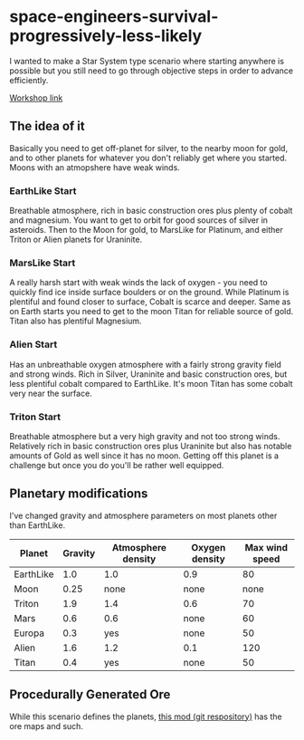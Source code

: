 # space-engineers-survival-progressively-less-likely
I wanted to make a Star System type scenario where starting anywhere is possible but you still need to go through objective steps in order to advance efficiently.

[Workshop link](https://steamcommunity.com/sharedfiles/filedetails/?id=2072120819)

## The idea of it

Basically you need to get off-planet for silver, to the nearby moon for gold, and to other planets for whatever you don't reliably get where you started. Moons with an atmopshere have weak winds.

### EarthLike Start
Breathable atmosphere, rich in basic construction ores plus plenty of cobalt and magnesium. You want to get to orbit for good sources of silver in asteroids. Then to the Moon for gold, to MarsLike for Platinum, and either Triton or Alien planets for Uraninite.

### MarsLike Start
A really harsh start with weak winds the lack of oxygen - you need to quickly find ice inside surface boulders or on the ground. While Platinum is plentiful and found closer to surface, Cobalt is scarce and deeper. Same as on Earth starts you need to get to the moon Titan for reliable source of gold. Titan also has plentiful Magnesium.

### Alien Start
Has an unbreathable oxygen atmosphere with a fairly strong gravity field and strong winds. Rich in Silver, Uraninite and basic construction ores, but less plentiful cobalt compared to EarthLike. It's moon Titan has some cobalt very near the surface.

### Triton Start
Breathable atmosphere but a very high gravity and not too strong winds. Relatively rich in basic construction ores plus Uraninite but also has notable amounts of Gold as well since it has no moon. Getting off this planet is a challenge but once you do you'll be rather well equipped.

## Planetary modifications
I've changed gravity and atmosphere parameters on most planets other than EarthLike.

Planet | Gravity | Atmosphere density | Oxygen density | Max wind speed
------ | ------- | ------------------ | -------------- | --------------
EarthLike 	| 1.0 	| 1.0 	| 0.9 	| 80
Moon 		| 0.25 	| none	| none	| none
Triton 		| 1.9 	| 1.4 	| 0.6 	| 70
Mars 		| 0.6 	| 0.6 	| none 	| 60
Europa 		| 0.3 	| yes 	| none 	| 50
Alien 		| 1.6 	| 1.2 	| 0.1 	| 120
Titan 		| 0.4 	| yes 	| none 	| 50

## Procedurally Generated Ore
While this scenario defines the planets, [this mod (git respository)](https://github.com/paranox/space-engineers-star-system-progression) has the ore maps and such.